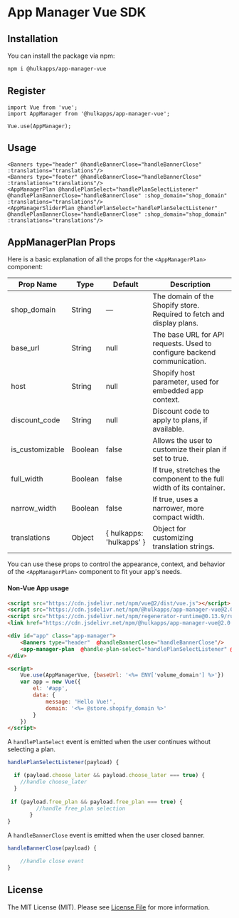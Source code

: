 # App Manager Vue SDK

[//]: # (This is where your description should go. Try and limit it to a paragraph or two, and maybe throw in a mention of what PSRs you support to avoid any confusion with users and contributors.)

## Installation

You can install the package via npm:

```bash
npm i @hulkapps/app-manager-vue
```

## Register

```vue
import Vue from 'vue';
import AppManager from '@hulkapps/app-manager-vue';

Vue.use(AppManager);
```


## Usage

```vue
<Banners type="header" @handleBannerClose="handleBannerClose" :translations="translations"/>
<Banners type="footer" @handleBannerClose="handleBannerClose" :translations="translations"/>
<AppManagerPlan @handlePlanSelect="handlePlanSelectListener" @handlePlanBannerClose="handleBannerClose" :shop_domain="shop_domain" :translations="translations"/>
<AppManagerSliderPlan @handlePlanSelect="handlePlanSelectListener" @handlePlanBannerClose="handleBannerClose" :shop_domain="shop_domain" :translations="translations"/>
```

## AppManagerPlan Props

Here is a basic explanation of all the props for the `<AppManagerPlan>` component:

| Prop Name      | Type    | Default   | Description                                                                 |
|--------------- |---------|-----------|-----------------------------------------------------------------------------|
| shop_domain    | String  | —         | The domain of the Shopify store. Required to fetch and display plans.       |
| base_url       | String  | null      | The base URL for API requests. Used to configure backend communication.     |
| host           | String  | null      | Shopify host parameter, used for embedded app context.                      |
| discount_code  | String  | null      | Discount code to apply to plans, if available.                              |
| is_customizable| Boolean | false     | Allows the user to customize their plan if set to true.                     |
| full_width     | Boolean | false     | If true, stretches the component to the full width of its container.        |
| narrow_width   | Boolean | false     | If true, uses a narrower, more compact width.                               |
| translations   | Object  | { hulkapps: 'hulkapps' } | Object for customizing translation strings.           |

You can use these props to control the appearance, context, and behavior of the `<AppManagerPlan>` component to fit your app's needs.

#### Non-Vue App usage

```html
<script src="https://cdn.jsdelivr.net/npm/vue@2/dist/vue.js"></script>
<script src="https://cdn.jsdelivr.net/npm/@hulkapps/app-manager-vue@2.0.3/dist/app-manager-vue.min.js"></script>
<script src="https://cdn.jsdelivr.net/npm/regenerator-runtime@0.13.9/runtime.min.js"></script>
<link href="https://cdn.jsdelivr.net/npm/@hulkapps/app-manager-vue@2.0.3/dist/hulkapps-app-manager.css" rel="stylesheet">

<div id="app" class="app-manager">
    <Banners type="header"  @handleBannerClose="handleBannerClose"/>
    <app-manager-plan  @handle-plan-select="handlePlanSelectListener" @handlePlanBannerClose="handleBannerClose" :translations="translations" shop_domain="<%= @store.shopify_domain %>" />
</div>

<script>
    Vue.use(AppManagerVue, {baseUrl: '<%= ENV['volume_domain'] %>'})
    var app = new Vue({
        el: '#app',
        data: {
            message: 'Hello Vue!',
            domain: '<%= @store.shopify_domain %>'
        }
    })
</script>
```

A `handlePlanSelect` event is emitted when the user continues without selecting a plan.

```javascript
handlePlanSelectListener(payload) {

  if (payload.choose_later && payload.choose_later === true) {
    //handle choose_later
  }
    
 if (payload.free_plan && payload.free_plan === true) {
         //handle free_plan selection
       }
}
```


A `handleBannerClose` event is emitted when the user closed banner.

```javascript
handleBannerClose(payload) {

    //handle close event
}
```

## License

The MIT License (MIT). Please see [License File](LICENSE) for more information.
